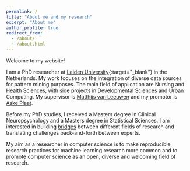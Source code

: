```yaml
---
permalink: /
title: "About me and my research"
excerpt: "About me"
author_profile: true
redirect_from: 
  - /about/
  - /about.html
---
```



Welcome to my website!

I am a PhD researcher at [Leiden University](https://www.universiteitleiden.nl/en/staffmembers/daniela-gawehns#tab-1){:target="_blank"} in the Netherlands. My work focuses on the integration of diverse data sources for pattern mining purposes. The main field of application are Nursing and Health Sciences, with side projects in Developmental Sciences and Urban Computing. My supervisor is [Matthijs van Leeuwen](http://patternsthatmatter.org) and my promotor is [Aske Plaat](http://plaat.nl). 

Before my PhD studies, I received a Masters degree in Clinical Neuropsychology and a Masters degree in Statistical Sciences. I am interested in building [bridges](https://www.universiteitleiden.nl/en/news/2019/06/interview-data-science-phd-daniela-gawehns) between different fields of research and translating challenges back-and-forth between experts. 

My aim as a researcher in computer science is to make reproducible research practices for machine learning research more common and to promote computer science as an open, diverse and welcoming field of research.